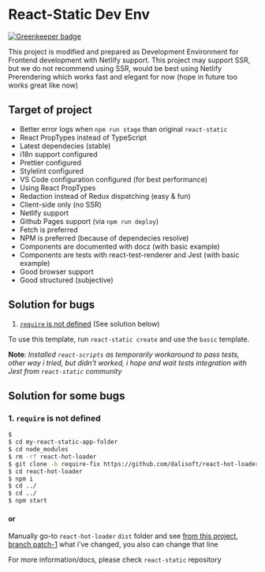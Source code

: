 # React-Static Dev Env

[![Greenkeeper badge](https://badges.greenkeeper.io/dalisoft/react-static-dev-env.svg)](https://greenkeeper.io/)

This project is modified and prepared as Development Environment for Frontend development with Netlify support. This project may support SSR, but we do not recommend using SSR, would be best using Netlify Prerendering which works fast and elegant for now (hope in future too works great like now)

## Target of project

- Better error logs when `npm run stage` than original `react-static`
- React PropTypes instead of TypeScript
- Latest dependecies (stable)
- i18n support configured
- Prettier configured
- Stylelint configured
- VS Code configuration configured (for best performance)
- Using React PropTypes
- Redaction instead of Redux dispatching (easy & fun)
- Client-side only (no SSR)
- Netlify support
- Github Pages support (via `npm run deploy`)
- Fetch is preferred
- NPM is preferred (because of dependecies resolve)
- Components are documented with docz (with basic example)
- Components are tests with react-test-renderer and Jest (with basic example)
- Good browser support
- Good structured (subjective)

## Solution for bugs

1. [`require` is not defined](https://github.com/nozzle/react-static/issues/1164) (See solution below)

To use this template, run `react-static create` and use the `basic` template.

**Note**: _Installed `react-scripts` as temporarily workaround to pass tests, other way i tried, but didn't worked, i hope and wait tests integration with Jest from `react-static` community_

## Solution for some bugs

### 1. `require` is not defined

```bash
$
$ cd my-react-static-app-folder
$ cd node_modules
$ rm -rf react-hot-loader
$ git clone -b require-fix https://github.com/dalisoft/react-hot-loader.git
$ cd react-hot-loader
$ npm i
$ cd ../
$ cd ../
$ npm start
```

#### or

Manually go-to `react-hot-loader` `dist` folder and see [from this project, branch patch-1](https://github.com/dalisoft/react-hot-loader.git) what i've changed, you also can change that line

For more information/docs, please check `react-static` repository
